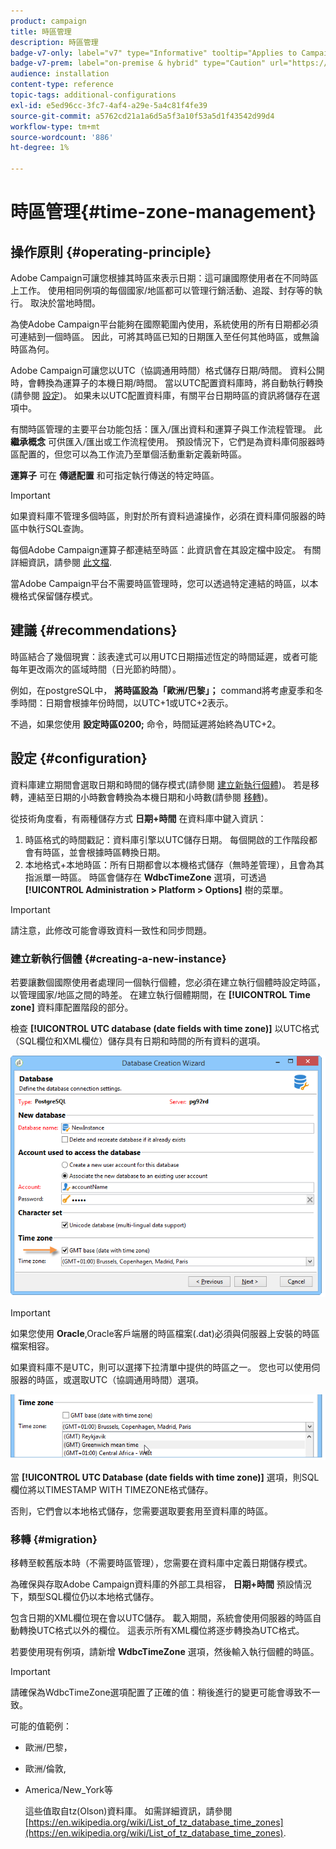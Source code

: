 ```yaml
---
product: campaign
title: 時區管理
description: 時區管理
badge-v7-only: label="v7" type="Informative" tooltip="Applies to Campaign Classic v7 only"
badge-v7-prem: label="on-premise & hybrid" type="Caution" url="https://experienceleague.adobe.com/docs/campaign-classic/using/installing-campaign-classic/architecture-and-hosting-models/hosting-models-lp/hosting-models.html?lang=en" tooltip="Applies to on-premise and hybrid deployments only"
audience: installation
content-type: reference
topic-tags: additional-configurations
exl-id: e5ed96cc-3fc7-4af4-a29e-5a4c81f4fe39
source-git-commit: a5762cd21a1a6d5a5f3a10f53a5d1f43542d99d4
workflow-type: tm+mt
source-wordcount: '886'
ht-degree: 1%

---
```


# 時區管理{#time-zone-management}



## 操作原則 {#operating-principle}

Adobe Campaign可讓您根據其時區來表示日期：這可讓國際使用者在不同時區上工作。 使用相同例項的每個國家/地區都可以管理行銷活動、追蹤、封存等的執行。 取決於當地時間。

為使Adobe Campaign平台能夠在國際範圍內使用，系統使用的所有日期都必須可連結到一個時區。 因此，可將其時區已知的日期匯入至任何其他時區，或無論時區為何。

Adobe Campaign可讓您以UTC（協調通用時間）格式儲存日期/時間。 資料公開時，會轉換為運算子的本機日期/時間。 當以UTC配置資料庫時，將自動執行轉換(請參閱 [設定](#configuration))。 如果未以UTC配置資料庫，有關平台日期時區的資訊將儲存在選項中。

有關時區管理的主要平台功能包括：匯入/匯出資料和運算子與工作流程管理。 此 **繼承概念** 可供匯入/匯出或工作流程使用。 預設情況下，它們是為資料庫伺服器時區配置的，但您可以為工作流乃至單個活動重新定義新時區。

**運算子** 可在 **傳遞配置** 和可指定執行傳送的特定時區。

>[!IMPORTANT]
>
>如果資料庫不管理多個時區，則對於所有資料過濾操作，必須在資料庫伺服器的時區中執行SQL查詢。

每個Adobe Campaign運算子都連結至時區：此資訊會在其設定檔中設定。 有關詳細資訊，請參閱 [此文檔](../../platform/using/access-management.md).

當Adobe Campaign平台不需要時區管理時，您可以透過特定連結的時區，以本機格式保留儲存模式。

## 建議 {#recommendations}

時區結合了幾個現實：該表達式可以用UTC日期描述恆定的時間延遲，或者可能每年更改兩次的區域時間（日光節約時間）。

例如，在postgreSQL中， **將時區設為「歐洲/巴黎」；** command將考慮夏季和冬季時間：日期會根據年份時間，以UTC+1或UTC+2表示。

不過，如果您使用 **設定時區0200;** 命令，時間延遲將始終為UTC+2。

## 設定 {#configuration}

資料庫建立期間會選取日期和時間的儲存模式(請參閱 [建立新執行個體](#creating-a-new-instance))。 若是移轉，連結至日期的小時數會轉換為本機日期和小時數(請參閱 [移轉](#migration))。

從技術角度看，有兩種儲存方式 **日期+時間** 在資料庫中鍵入資訊：

1. 時區格式的時間戳記：資料庫引擎以UTC儲存日期。 每個開啟的工作階段都會有時區，並會根據時區轉換日期。
1. 本地格式+本地時區：所有日期都會以本機格式儲存（無時差管理），且會為其指派單一時區。 時區會儲存在 **WdbcTimeZone** 選項，可透過 **[!UICONTROL Administration > Platform > Options]** 樹的菜單。

>[!IMPORTANT]
>
>請注意，此修改可能會導致資料一致性和同步問題。

### 建立新執行個體 {#creating-a-new-instance}

若要讓數個國際使用者處理同一個執行個體，您必須在建立執行個體時設定時區，以管理國家/地區之間的時差。 在建立執行個體期間，在 **[!UICONTROL Time zone]** 資料庫配置階段的部分。

檢查 **[!UICONTROL UTC database (date fields with time zone)]** 以UTC格式（SQL欄位和XML欄位）儲存具有日期和時間的所有資料的選項。

![](assets/install_wz_select_utc_option.png)

>[!IMPORTANT]
>
>如果您使用 **Oracle**,Oracle客戶端層的時區檔案(.dat)必須與伺服器上安裝的時區檔案相容。

如果資料庫不是UTC，則可以選擇下拉清單中提供的時區之一。 您也可以使用伺服器的時區，或選取UTC（協調通用時間）選項。

![](assets/install_wz_unselect_utc_option.png)

當 **[!UICONTROL UTC Database (date fields with time zone)]** 選項，則SQL欄位將以TIMESTAMP WITH TIMEZONE格式儲存。

否則，它們會以本地格式儲存，您需要選取要套用至資料庫的時區。

### 移轉 {#migration}

移轉至較舊版本時（不需要時區管理），您需要在資料庫中定義日期儲存模式。

為確保與存取Adobe Campaign資料庫的外部工具相容， **日期+時間** 預設情況下，類型SQL欄位仍以本地格式儲存。

包含日期的XML欄位現在會以UTC儲存。 載入期間，系統會使用伺服器的時區自動轉換UTC格式以外的欄位。 這表示所有XML欄位將逐步轉換為UTC格式。

若要使用現有例項，請新增 **WdbcTimeZone** 選項，然後輸入執行個體的時區。

>[!IMPORTANT]
>
>請確保為WdbcTimeZone選項配置了正確的值：稍後進行的變更可能會導致不一致。

可能的值範例：

* 歐洲/巴黎，
* 歐洲/倫敦,
* America/New_York等

   這些值取自tz(Olson)資料庫。 如需詳細資訊，請參閱 [https://en.wikipedia.org/wiki/List_of_tz_database_time_zones](https://en.wikipedia.org/wiki/List_of_tz_database_time_zones).
